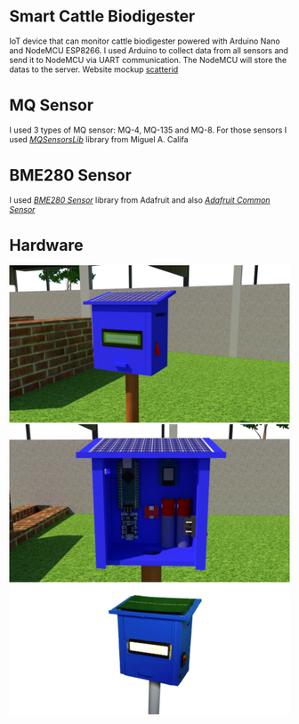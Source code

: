 # Smart Cattle Biodigester
IoT device that can monitor cattle biodigester powered with Arduino Nano and NodeMCU ESP8266. I used Arduino to collect data from all sensors and send it to NodeMCU via UART communication. The NodeMCU will store the datas to the server.
Website mockup [scatterid](https://oki-aryawan.github.io/scatterid/)


# MQ Sensor 
I used 3 types of MQ sensor: MQ-4, MQ-135 and MQ-8. For those sensors I used [*MQSensorsLib*](https://github.com/miguel5612/MQSensorsLib) library from Miguel A. Califa


# BME280 Sensor
I used [*BME280 Sensor*](https://github.com/adafruit/Adafruit_BME280_Library) library from Adafruit and also [*Adafruit Common Sensor*](https://github.com/adafruit/Adafruit_Sensor) 

# Hardware
![Design](/design/01-design-scatter-rendered.png)
![Skui](/design/02-design-alat-rendered.png)
![3D Design](/design/alat.png)


